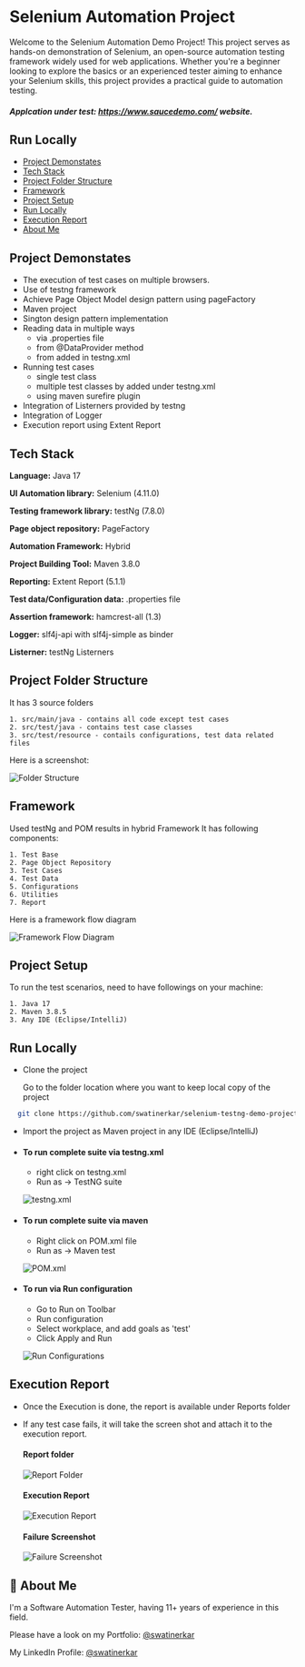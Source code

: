 
# Selenium Automation Project

Welcome to the Selenium Automation Demo Project! This project serves as hands-on demonstration of Selenium, an open-source automation testing framework widely used for web applications. Whether you're a beginner looking to explore the basics or an experienced tester aiming to enhance your Selenium skills, this project provides a practical guide to automation testing.
##### Applcation under test: https://www.saucedemo.com/ website.



## Run Locally
 - [Project Demonstates](#project-demonstates)
 - [Tech Stack](#tech-stack) 
 - [Project Folder Structure](#project-folder-structure) 
 - [Framework](#framework)
 - [Project Setup](#project-setup)
 - [Run Locally](#run-locally)
 - [Execution Report](#execution-report)
 - [About Me](#about-me)


## Project Demonstates

- The execution of test cases on multiple browsers.
- Use of testng framework
- Achieve Page Object Model design pattern using pageFactory
- Maven project
- Sington design pattern implementation
- Reading data in multiple ways
    - via .properties file
    - from @DataProvider method
    - from <parameter> added in testng.xml
- Running test cases 
    - single test class
    - multiple test classes by added under testng.xml
    - using maven surefire plugin
- Integration of Listerners provided by testng
- Integration of Logger
- Execution report using Extent Report



## Tech Stack

**Language:** Java 17

**UI Automation library:** Selenium (4.11.0)

**Testing framework library:** testNg (7.8.0)

**Page object repository:** PageFactory

**Automation Framework:** Hybrid

**Project Building Tool:** Maven 3.8.0

**Reporting:** Extent Report (5.1.1)

**Test data/Configuration data:** .properties file

**Assertion framework:** hamcrest-all (1.3)

**Logger:** slf4j-api with slf4j-simple as binder

**Listerner:** testNg Listerners

## Project Folder Structure
 It has 3 source folders

    1. src/main/java - contains all code except test cases
    2. src/test/java - contains test case classes
    3. src/test/resource - contails configurations, test data related files

Here is a screenshot:

![Folder Structure](https://github.com/swatinerkar/selenium-testng-demo-project/blob/develop/images/Selenium-Project-Folder-Structure.png)
## Framework

Used testNg and POM results in hybrid Framework
It has following components:

    1. Test Base
    2. Page Object Repository
    3. Test Cases
    4. Test Data
    5. Configurations
    6. Utilities
    7. Report

Here is a framework flow diagram

![Framework Flow Diagram](https://github.com/swatinerkar/selenium-testng-demo-project/blob/develop/images/Framework-flowdiagram.png)

## Project Setup
To run the test scenarios, need to have followings on your machine:
    
    1. Java 17
    2. Maven 3.8.5
    3. Any IDE (Eclipse/IntelliJ)
## Run Locally

- Clone the project

  Go to the folder location where you want to keep local copy of the project

```bash
  git clone https://github.com/swatinerkar/selenium-testng-demo-project
```

- Import the project as Maven project in any IDE (Eclipse/IntelliJ)

- #### To run complete suite via testng.xml
  - right click on testng.xml
  - Run as -> TestNG suite

  ![testng.xml](https://github.com/swatinerkar/selenium-testng-demo-project/blob/main/images/Sample_Run_Via_testng.xml%20File.png)


- #### To run complete suite via maven
  - Right click on POM.xml file
  - Run as -> Maven test

  ![POM.xml](https://github.com/swatinerkar/selenium-testng-demo-project/blob/main/images/Sample_Run_Via_pom.xml%20file.png)

- #### To run via Run configuration
  - Go to Run on Toolbar
  - Run configuration
  - Select workplace, and add goals as 'test'
  - Click Apply and Run

  ![Run Configurations](https://github.com/swatinerkar/selenium-testng-demo-project/blob/main/images/Sample_Run_Via_Run%20Configurations.png)






## Execution Report
- Once the Execution is done, the report is available under Reports folder
- If any test case fails, it will take the screen shot and attach it to the execution report.

  #### Report folder
  
  ![Report Folder](https://github.com/swatinerkar/selenium-testng-demo-project/blob/main/images/Sample_Reports_Folder.png)

  #### Execution Report

  ![Execution Report](https://github.com/swatinerkar/selenium-testng-demo-project/blob/main/images/Sample_Failure_Execution_Report.png)

  #### Failure Screenshot

  ![Failure Screenshot](https://github.com/swatinerkar/selenium-testng-demo-project/blob/main/images/Sample_Attached_Failure_Screenshot.png)

## 🚀 About Me
I'm a Software Automation Tester, having 11+ years of experience in this field.

Please have a look on my Portfolio: [@swatinerkar](https://swatinerkar.wordpress.com/)

My LinkedIn Profile: [@swatinerkar](https://www.linkedin.com/in/swatinerkar/)


